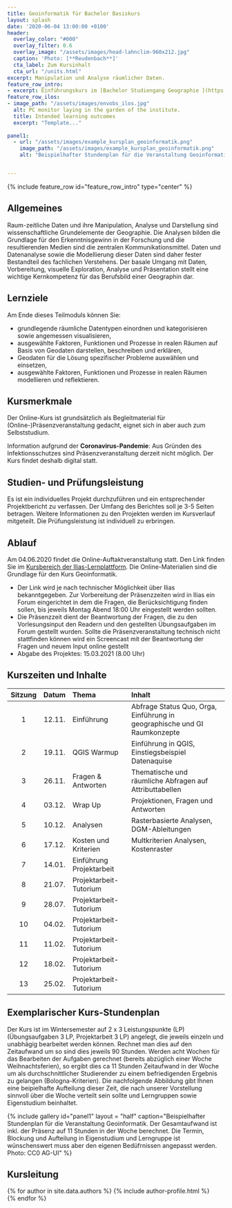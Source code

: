 ```yaml
---
title: Geoinformatik für Bachelor Basiskurs
layout: splash
date: '2020-06-04 13:00:00 +0100'
header:
  overlay_color: "#000"
  overlay_filter: 0.6
  overlay_image: "/assets/images/head-lahnclim-960x212.jpg"
  caption: 'Photo: [**Reudenbach**]'
  cta_label: Zum Kursinhalt
  cta_url: "/units.html"
excerpt: Manipulation und Analyse räumlicher Daten.
feature_row_intro:
- excerpt: Einführungskurs im [Bachelor Studiengang Geographie ](https://www.uni-marburg.de/de/studium/studienangebot/bachelor/geographiebsc){:target="_blank"} an der Philipps Universität Marburg
feature_row_ilos:
- image_path: "/assets/images/envobs_ilos.jpg"
  alt: PC monitor laying in the garden of the institute.
  title: Intended learning outcomes
  excerpt: "Template..."
  
panel1:  
  - url: "/assets/images/example_kursplan_geoinformatik.png"
    image_path: "/assets/images/example_kursplan_geoinformatik.png"
    alt: "Beispielhafter Stundenplan für die Veranstaltung Geoinformatik. Der Gesamtaufwand ist inkl. der Präsenz auf 11 Stunden in der Woche berechnet. Die Termin, Blockung und Aufteilung in Eigenstudium und Lerngruppeist wünschenswert muss aber den eigenen Bedüfrnissen angepasst werden."  


---
```


{% include feature_row id="feature_row_intro" type="center" %}



## Allgemeines 
Raum-zeitliche Daten und ihre Manipulation, Analyse und Darstellung sind wissenschaftliche Grundelemente der Geographie. Die Analysen bilden die Grundlage für den Erkenntnisgewinn in der Forschung und die resultierenden Medien sind die zentralen  Kommunikationsmittel. Daten und Datenanalyse sowie die Modellierung dieser Daten sind daher  fester Bestandteil des fachlichen Verstehens. Der basale Umgang mit Daten, Vorbereitung, visuelle Exploration, Analyse und Präsentation stellt eine wichtige Kernkompetenz für das Berufsbild einer Geographin dar. 

## Lernziele
Am Ende dieses Teilmoduls können Sie:
* grundlegende räumliche Datentypen einordnen und kategorisieren sowie angemessen visualisieren, 
* ausgewählte Faktoren, Funktionen und Prozesse in realen Räumen auf Basis von Geodaten darstellen, beschreiben und erklären,
* Geodaten für die Lösung spezifischer Probleme auswählen und einsetzen,
* ausgewählte Faktoren, Funktionen und Prozesse in realen Räumen modellieren und reflektieren.


## Kursmerkmale
Der Online-Kurs ist grundsätzlich als Begleitmaterial für (Online-)Präsenzveranstaltung gedacht, eignet sich in aber auch zum Selbststudium.

Information aufgrund der **Coronavirus-Pandemie**: Aus Gründen des Infektionsschutzes sind Präsenzveranstaltung derzeit nicht möglich. Der Kurs findet deshalb digital statt. 



## Studien- und Prüfungsleistung

Es ist ein individuelles Projekt durchzuführen und ein entsprechender Projektbericht zu verfassen. Der Umfang des Berichtes soll je 3-5 Seiten betragen. Weitere Informationen zu den Projekten werden im Kursverlauf mitgeteilt. Die Prüfungsleistung ist individuell zu erbringen.



## Ablauf

Am 04.06.2020 findet die Online-Auftaktveranstaltung statt. Den Link finden Sie im [Kursbereich der Ilias-Lernplattform](https://ilias.uni-marburg.de/ilias.php?ref_id=1899952&cmd=frameset&cmdClass=ilrepositorygui&cmdNode=ts&baseClass=ilrepositorygui). Die Online-Materialien sind die Grundlage für den Kurs Geoinformatik. 

* Der Link wird je nach technischer Möglichkeit über Ilias bekanntgegeben. Zur Vorbereitung  der Präsenzzeiten wird in Ilias ein Forum eingerichtet in dem die Fragen, die Berücksichtigung finden sollen, bis jeweils Montag Abend 18:00 Uhr eingestellt werden sollten. 
* Die Präsenzzeit dient der Beantwortung der Fragen, die zu den Vorlesungsinput den Readern und  den gestellten Übungsaufgaben im Forum gestellt wurden. Sollte die Präsenzveranstaltung technisch nicht stattfinden können wird ein Screencast mit der Beantwortung der Fragen und neuem Input online gestellt
* Abgabe des Projektes: 15.03.2021 (8.00 Uhr)

## Kurszeiten und Inhalte

| Sitzung | Datum | Thema | Inhalt |
|:-------:|:--------:|:---------|:---------|
| 1 | 12.11.  | Einführung | Abfrage Status Quo, Orga, Einführung in geographische und GI Raumkonzepte |
| 2 | 19.11.  | QGIS Warmup |  Einführung in QGIS, Einstiegsbeispiel Datenaquise  |
| 3 | 26.11.  | Fragen & Antworten |  Thematische und räumliche Abfragen auf Attributtabellen |
| 4 | 03.12.  | Wrap Up | Projektionen, Fragen und Antworten  |
| 5 | 10.12.  | Analysen | Rasterbasierte Analysen, DGM-Ableitungen  |
| 6 | 17.12.  | Kosten und Kriterien | Multkriterien Analysen, Kostenraster  |
| 7 | 14.01.  | Einführung Projektarbeit |   |
| 8 | 21.07.  | Projektarbeit-Tutorium |  |
| 9 | 28.07.  | Projektarbeit-Tutorium |  |
| 10 | 04.02. | Projektarbeit-Tutorium |  |
| 11 | 11.02. | Projektarbeit-Tutorium |  |
| 12 | 18.02. | Projektarbeit-Tutorium |  |
| 13 | 25.02. | Projektarbeit-Tutorium |  |


## Exemplarischer Kurs-Stundenplan

Der Kurs ist im Wintersemester auf 2 x 3 Leistungspunkte (LP) (Übungsaufgaben 3 LP, Projektarbeit 3 LP) angelegt, die jeweils einzeln und unabhägig bearbeitet werden können. Rechnet man dies auf den Zeitaufwand um so sind dies jeweils 90 Stunden. Werden acht Wochen für das Bearbeiten der Aufgaben gerechnet (bereits abzüglich einer Woche Weihnachtsferien), so ergibt dies ca 11 Stunden Zeitaufwand in der Woche um als durchschnittlicher Studierender zu einem befriedigenden Ergebnis zu gelangen (Bologna-Kriterien). Die nachfolgende Abbildung gibt Ihnen eine beipielhafte Aufteilung dieser Zeit, die nach unserer Vorstellung sinnvoll über die Woche verteilt sein sollte und Lerngruppen sowie Eigenstudium beinhaltet.


{% include gallery id="panel1"   layout = "half"      caption="Beispielhafter Stundenplan für die Veranstaltung Geoinformatik. Der Gesamtaufwand ist inkl. der Präsenz auf 11 Stunden in der Woche berechnet. Die Termin, Blockung und Aufteilung in Eigenstudium und Lerngruppe ist wünschenswert muss aber den eigenen Bedüfrnissen angepasst werden. Photo: CC0 AG-UI" 
%}



## Kursleitung


{% for author in site.data.authors %} 
  {% include author-profile.html %}
 <br /> 
{% endfor %}
